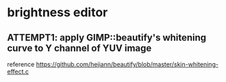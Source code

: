 # brightness editor

## ATTEMPT1:  apply GIMP::beautify's whitening curve to Y channel of YUV image

reference 
https://github.com/hejiann/beautify/blob/master/skin-whitening-effect.c



